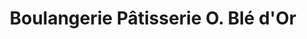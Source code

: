 ---
title: "Boulangerie Pâtisserie O. Blé d'Or"
url: /sarreguemines/boulangerie-patisserie-o-ble-dor/
shop: boulangerie
---